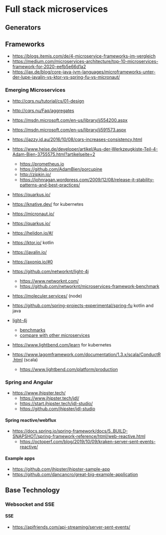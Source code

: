 # Full stack microservices

## Generators

## Frameworks

* https://blogs.itemis.com/de/4-microservice-frameworks-im-vergleich
* https://medium.com/microservices-architecture/top-10-microservices-framework-for-2020-eefb5e66d1a2
* https://jax.de/blog/core-java-jvm-languages/microframeworks-unter-der-lupe-javalin-vs-ktor-vs-spring-fu-vs-micronaut/

### Emerging Microservices

* http://cqrs.nu/tutorial/cs/01-design
* http://cqrs.nu/Faq/aggregates
* https://msdn.microsoft.com/en-us/library/jj554200.aspx
* https://msdn.microsoft.com/en-us/library/jj591573.aspx
* https://jazzy.id.au/2016/10/08/cqrs-increases-consistency.html

* https://www.heise.de/developer/artikel/Aus-der-Werkzeugkiste-Teil-4-Adam-Bien-3755575.html?artikelseite=2
  + https://prometheus.io
  + https://github.com/AdamBien/porcupine
  + http://zipkin.io/
  + https://johnragan.wordpress.com/2009/12/08/release-it-stability-patterns-and-best-practices/
* https://quarkus.io/
* https://knative.dev/ for kubernetes
* https://micronaut.io/
* https://quarkus.io/
* https://helidon.io/#/
* https://ktor.io/ kotlin
* https://javalin.io/
* https://axoniq.io/#0
* https://github.com/networknt/light-4j
  + https://www.networknt.com/
  + https://github.com/networknt/microservices-framework-benchmark
* https://moleculer.services/ (node)
* https://github.com/spring-projects-experimental/spring-fu kotlin and java
* [light-4j](https://www.networknt.com/)
  + [benchmarks](https://github.com/networknt/microservices-framework-benchmark)
  + [compare with other microservices](https://www.techempower.com/benchmarks/)

* https://www.lightbend.com/learn for kubernetes
* https://www.lagomframework.com/documentation/1.3.x/scala/ConductR.html (scala)
  + https://www.lightbend.com/platform/production

### Spring and Angular

* https://www.jhipster.tech/
  + https://www.jhipster.tech/jdl/
  + https://start.jhipster.tech/jdl-studio/
  + https://github.com/jhipster/jdl-studio

#### Spring reactive/webflux

* https://docs.spring.io/spring-framework/docs/5..BUILD-SNAPSHOT/spring-framework-reference/html/web-reactive.html
  + https://octoperf.com/blog/2019/10/09/kraken-server-sent-events-reactive/

#### Example apps

* https://github.com/jhipster/jhipster-sample-app
* https://github.com/dancancro/great-big-example-application


## Base Technology

### Websocket and SSE

#### SSE

* https://apifriends.com/api-streaming/server-sent-events/
